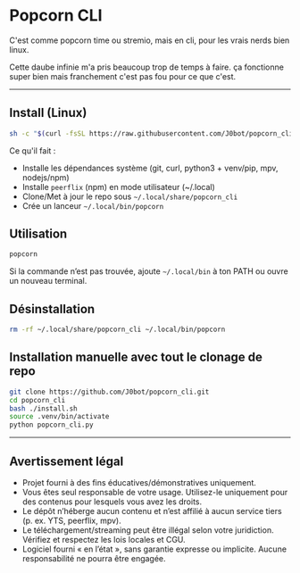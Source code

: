# Popcorn CLI

C'est comme popcorn time ou stremio, mais en cli, pour les vrais nerds bien linux.

Cette daube infinie m'a pris beaucoup trop de temps à faire.
ça fonctionne super bien mais franchement c'est pas fou pour ce que c'est.


---

## Install (Linux)


```sh
sh -c "$(curl -fsSL https://raw.githubusercontent.com/J0bot/popcorn_cli/refs/heads/master/installer.sh)"
```

Ce qu'il fait :

- Installe les dépendances système (git, curl, python3 + venv/pip, mpv, nodejs/npm)
- Installe `peerflix` (npm) en mode utilisateur (~/.local)
- Clone/Met à jour le repo sous `~/.local/share/popcorn_cli`
- Crée un lanceur `~/.local/bin/popcorn`

## Utilisation

```sh
popcorn
```

Si la commande n’est pas trouvée, ajoute `~/.local/bin` à ton PATH ou ouvre un nouveau terminal.

## Désinstallation

```sh
rm -rf ~/.local/share/popcorn_cli ~/.local/bin/popcorn
```

## Installation manuelle avec tout le clonage de repo

```sh
git clone https://github.com/J0bot/popcorn_cli.git
cd popcorn_cli
bash ./install.sh
source .venv/bin/activate
python popcorn_cli.py
```

---

## Avertissement légal

- Projet fourni à des fins éducatives/démonstratives uniquement.
- Vous êtes seul responsable de votre usage. Utilisez-le uniquement pour des contenus pour lesquels vous avez les droits.
- Le dépôt n’héberge aucun contenu et n’est affilié à aucun service tiers (p. ex. YTS, peerflix, mpv).
- Le téléchargement/streaming peut être illégal selon votre juridiction. Vérifiez et respectez les lois locales et CGU.
- Logiciel fourni « en l’état », sans garantie expresse ou implicite. Aucune responsabilité ne pourra être engagée.